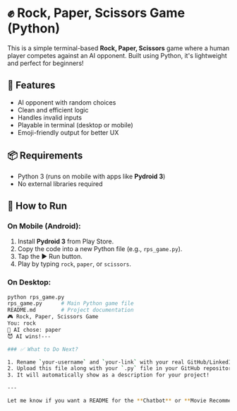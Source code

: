 # ✊ Rock, Paper, Scissors Game (Python)

This is a simple terminal-based **Rock, Paper, Scissors** game where a human player competes against an AI opponent. Built using Python, it's lightweight and perfect for beginners!

## 🧠 Features

- AI opponent with random choices
- Clean and efficient logic
- Handles invalid inputs
- Playable in terminal (desktop or mobile)
- Emoji-friendly output for better UX

## 📦 Requirements

- Python 3 (runs on mobile with apps like **Pydroid 3**)
- No external libraries required

## 🚀 How to Run

### On Mobile (Android):
1. Install **Pydroid 3** from Play Store.
2. Copy the code into a new Python file (e.g., `rps_game.py`).
3. Tap the ▶️ Run button.
4. Play by typing `rock`, `paper`, or `scissors`.

### On Desktop:
```bash
python rps_game.py
rps_game.py      # Main Python game file
README.md        # Project documentation
🎮 Rock, Paper, Scissors Game
You: rock
🤖 AI chose: paper
😈 AI wins!---

### ✅ What to Do Next?

1. Rename `your-username` and `your-link` with your real GitHub/LinkedIn links.
2. Upload this file along with your `.py` file in your GitHub repository.
3. It will automatically show as a description for your project!

---

Let me know if you want a README for the **Chatbot** or **Movie Recommendation System** next!
